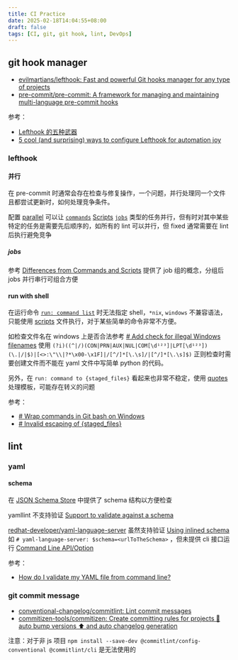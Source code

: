 ```yaml
---
title: CI Practice
date: 2025-02-18T14:04:55+08:00
draft: false
tags: [CI, git, git hook, lint, DevOps]
---
```


## git hook manager

- [evilmartians/lefthook: Fast and powerful Git hooks manager for any type of projects](https://github.com/evilmartians/lefthook)
- [pre-commit/pre-commit: A framework for managing and maintaining multi-language pre-commit hooks](https://github.com/pre-commit/pre-commit)

参考：

- [Lefthook 的五种武器](https://xfyuan.github.io/2024/06/five-cool-and-surprising-ways-to-configure-lefthook-for-automation-joy/)
- [5 cool (and surprising) ways to configure Lefthook for automation joy](https://evilmartians.com/chronicles/5-cool-and-surprising-ways-to-configure-lefthook-for-automation-joy)

### lefthook

#### 并行

在 pre-commit 时通常会存在检查与修复操作，一个问题，并行处理同一个文件且都尝试更新时，如何处理竞争条件。

配置 [parallel](https://lefthook.dev/configuration/parallel.html#parallel) 可以让 [`commands`](https://lefthook.dev/configuration/Commands.html#commands) [Scripts](https://lefthook.dev/configuration/Scripts.html#scripts) [`jobs`](https://lefthook.dev/configuration/jobs.html#jobs) 类型的任务并行，但有时对其中某些特定的任务是需要先后顺序的，如所有的 lint 可以并行，但 fixed 通常需要在 lint 后执行避免竞争

##### jobs

参考 [Differences from Commands and Scripts](https://lefthook.dev/configuration/jobs.html#differences-from-commands-and-scripts) 提供了 job 组的概念，分组后 jobs 并行串行可组合方便

#### run with shell

在运行命令 [`run: command list`](https://lefthook.dev/configuration/run.html) 时无法指定 shell，`*nix`, `windows` 不兼容语法，只能使用 [scripts](https://lefthook.dev/configuration/Scripts.html) 文件执行，对于某些简单的命令非常不方便。

如检查文件名在 windows 上是否合法参考 [# Add check for illegal Windows filenames](https://github.com/pre-commit/pre-commit-hooks/issues/589) 使用 `(?i)((^|/)(CON|PRN|AUX|NUL|COM[\d¹²³]|LPT[\d¹²³])(\.|/|$)|[<>:\"\\|?*\x00-\x1F]|/[^/]*[\.\s]/|[^/]*[\.\s]$)` 正则检查时需要创建文件而不能在 yaml 文件中写简单 python 的代码。

另外，在 `run: command to {staged_files}` 看起来也非常不稳定，使用 [quotes](https://lefthook.dev/configuration/run.html#quotes) 处理模板，可能存在转义的问题

参考：

- [# Wrap commands in Git bash on Windows](https://github.com/evilmartians/lefthook/issues/953)
- [# Invalid escaping of {staged_files}](https://github.com/evilmartians/lefthook/issues/786)

## lint

### yaml

#### schema

在 [JSON Schema Store](https://www.schemastore.org/json/) 中提供了 schema 结构以方便检查

yamllint 不支持验证 [Support to validate against a schema](https://github.com/adrienverge/yamllint/issues/37)

[redhat-developer/yaml-language-server](https://github.com/redhat-developer/yaml-language-server) 虽然支持验证 [Using inlined schema](https://github.com/redhat-developer/yaml-language-server#using-inlined-schema) 如 `# yaml-language-server: $schema=<urlToTheSchema>` ，但未提供 cli 接口运行 [Command Line API/Option](https://github.com/redhat-developer/yaml-language-server/issues/535)

参考：

- [How do I validate my YAML file from command line?](https://stackoverflow.com/questions/3971822/how-do-i-validate-my-yaml-file-from-command-line)

### git commit message

- [conventional-changelog/commitlint: Lint commit messages](https://github.com/conventional-changelog/commitlint)
- [commitizen-tools/commitizen: Create committing rules for projects 🚀 auto bump versions ⬆️ and auto changelog generation](https://github.com/commitizen-tools/commitizen)

注意：对于非 js 项目 `npm install --save-dev @commitlint/config-conventional @commitlint/cli` 是无法使用的
